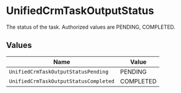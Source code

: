 # UnifiedCrmTaskOutputStatus

The status of the task. Authorized values are PENDING, COMPLETED.


## Values

| Name                                  | Value                                 |
| ------------------------------------- | ------------------------------------- |
| `UnifiedCrmTaskOutputStatusPending`   | PENDING                               |
| `UnifiedCrmTaskOutputStatusCompleted` | COMPLETED                             |